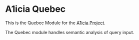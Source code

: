 # A1icia Quebec

This is the Quebec Module for the [A1icia Project](https://github.com/markhull/A1icia).

The Quebec module handles semantic analysis of query input.
